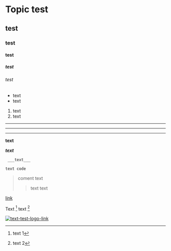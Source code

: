 # Topic test
## test
### test
#### test
##### test
###### test

* text
* text
1. text
2. text

---
___

***

__text__

___text___

     ___text___

```
text code
```

> coment
text
>> text
>> text

[link](https:google.com)


Text [^1] text [^2]
[^1]: text 1
[^2]: text 2

[![text-test-logo-link](logo-test.png)](https:google.com)